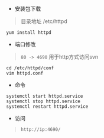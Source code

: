 - 安装包下载
> 目录地址 /etc/httpd
```shell script
yum install httpd
```

- 端口修改
> `80 -> 4690` 用于http方式访问svn
```shell script
cd /etc/httpd/conf
vim httpd.conf
```
- 命令
```shell script
systemctl start httpd.service
systemctl stop httpd.service
systemctl restart httpd.service
```

- 访问
> `http://ip:4690/`